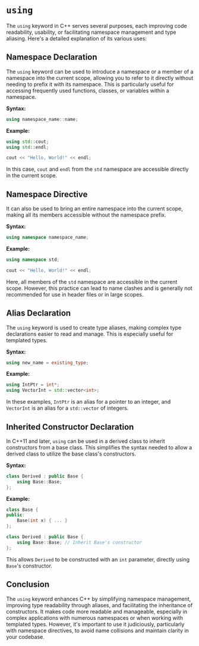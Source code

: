 # `using`

The `using` keyword in C++ serves several purposes, each improving code readability, usability, or facilitating namespace management and type aliasing. Here's a detailed explanation of its various uses:

## Namespace Declaration

The `using` keyword can be used to introduce a namespace or a member of a namespace into the current scope, allowing you to refer to it directly without needing to prefix it with its namespace. This is particularly useful for accessing frequently used functions, classes, or variables within a namespace.

**Syntax:**

```cpp
using namespace_name::name;
```

**Example:**

```cpp
using std::cout;
using std::endl;

cout << "Hello, World!" << endl;
```

In this case, `cout` and `endl` from the `std` namespace are accessible directly in the current scope.

## Namespace Directive

It can also be used to bring an entire namespace into the current scope, making all its members accessible without the namespace prefix.

**Syntax:**

```cpp
using namespace namespace_name;
```

**Example:**

```cpp
using namespace std;

cout << "Hello, World!" << endl;
```

Here, all members of the `std` namespace are accessible in the current scope. However, this practice can lead to name clashes and is generally not recommended for use in header files or in large scopes.

## Alias Declaration

The `using` keyword is used to create type aliases, making complex type declarations easier to read and manage. This is especially useful for templated types.

**Syntax:**

```cpp
using new_name = existing_type;
```

**Example:**

```cpp
using IntPtr = int*;
using VectorInt = std::vector<int>;
```

In these examples, `IntPtr` is an alias for a pointer to an integer, and `VectorInt` is an alias for a `std::vector` of integers.

## Inherited Constructor Declaration

In C++11 and later, `using` can be used in a derived class to inherit constructors from a base class. This simplifies the syntax needed to allow a derived class to utilize the base class's constructors.

**Syntax:**

```cpp
class Derived : public Base {
    using Base::Base;
};
```

**Example:**

```cpp
class Base {
public:
    Base(int x) { ... }
};

class Derived : public Base {
    using Base::Base; // Inherit Base's constructor
};
```

This allows `Derived` to be constructed with an `int` parameter, directly using `Base`'s constructor.

## Conclusion

The `using` keyword enhances C++ by simplifying namespace management, improving type readability through aliases, and facilitating the inheritance of constructors. It makes code more readable and manageable, especially in complex applications with numerous namespaces or when working with templated types. However, it's important to use it judiciously, particularly with namespace directives, to avoid name collisions and maintain clarity in your codebase.
